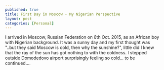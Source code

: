 ```yaml
---
published: true
title: First Day in Moscow - My Nigerian Perspective
layout: post
categories: [Personal]
---
```

I arrived in Moscow, Russian Federation on 6th Oct. 2015, as an African boy with Nigerian background.
It was a sunny day and my first thought was "..but they said Moscow is cold, then why the sunshine?", little did I knew that the ray of the sun has got nothing to with the coldness. I stepped outside Domodedovo airport surprisingly feeling so cold... to be continued....